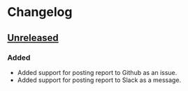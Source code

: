 # Changelog

## [Unreleased]
### Added
- Added support for posting report to Github as an issue.
- Added support for posting report to Slack as a message.

[Unreleased]: https://github.com/hellofresh/deblibs-gradle-plugin/compare/04fd121...HEAD
